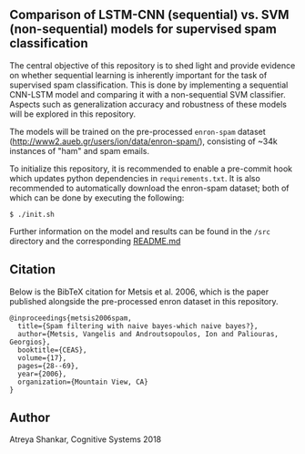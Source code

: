 ## Comparison of LSTM-CNN (sequential) vs. SVM (non-sequential) models for supervised spam classification

The central objective of this repository is to shed light and provide evidence on whether sequential learning is inherently important for the task of supervised spam classification. This is done by implementing a sequential CNN-LSTM model and comparing it with a non-sequential SVM classifier. Aspects such as generalization accuracy and robustness of these models will be explored in this repository.

The models will be trained on the pre-processed `enron-spam` dataset (http://www2.aueb.gr/users/ion/data/enron-spam/), consisting of ~34k instances of "ham" and spam emails.

To initialize this repository, it is recommended to enable a pre-commit hook which updates python dependencies in `requirements.txt`. It is also recommended to automatically download the enron-spam dataset; both of which can be done by executing the following:

```shell
$ ./init.sh
```

Further information on the model and results can be found in the `/src` directory and the corresponding [README.md](/src/README.md)

## Citation

Below is the BibTeX citation for Metsis et al. 2006, which is the paper published alongside the pre-processed enron dataset in this repository.

```
@inproceedings{metsis2006spam,
  title={Spam filtering with naive bayes-which naive bayes?},
  author={Metsis, Vangelis and Androutsopoulos, Ion and Paliouras, Georgios},
  booktitle={CEAS},
  volume={17},
  pages={28--69},
  year={2006},
  organization={Mountain View, CA}
}
```

## Author

Atreya Shankar, Cognitive Systems 2018
